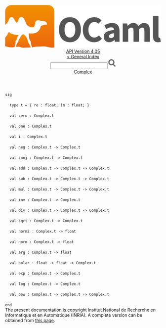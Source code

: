 <!-- ((! set title API !)) ((! set documentation !)) ((! set api !)) ((! set nobreadcrumb !)) -->
<div class="api"><header><nav class="toc brand"><a class="brand" href="https://ocaml.org/"><img src="colour-logo-gray.svg" class="svg" alt="OCaml"></a></nav><nav class="toc"><div class="toc_version"><a href="/docs" id="version-select">API Version 4.05</a></div><a href="index.html">&lt; General Index</a><div class="api_search"><input type="text" name="apisearch" id="api_search" oninput="mySearch(false);" onkeypress="this.oninput();" onclick="this.oninput();" onpaste="this.oninput();">
<img src="search_icon.svg" alt="Search" class="svg" onclick="mySearch(false)"></div>
<div id="search_results"></div><div class="toc_title"><a href="Complex.html">Complex</a></div><ul></ul></nav></header>
<code class="code"><span class="keyword">sig</span><br>
&nbsp;&nbsp;<span class="keyword">type</span>&nbsp;t&nbsp;=&nbsp;{&nbsp;re&nbsp;:&nbsp;float;&nbsp;im&nbsp;:&nbsp;float;&nbsp;}<br>
&nbsp;&nbsp;<span class="keyword">val</span>&nbsp;zero&nbsp;:&nbsp;<span class="constructor">Complex</span>.t<br>
&nbsp;&nbsp;<span class="keyword">val</span>&nbsp;one&nbsp;:&nbsp;<span class="constructor">Complex</span>.t<br>
&nbsp;&nbsp;<span class="keyword">val</span>&nbsp;i&nbsp;:&nbsp;<span class="constructor">Complex</span>.t<br>
&nbsp;&nbsp;<span class="keyword">val</span>&nbsp;neg&nbsp;:&nbsp;<span class="constructor">Complex</span>.t&nbsp;<span class="keywordsign">-&gt;</span>&nbsp;<span class="constructor">Complex</span>.t<br>
&nbsp;&nbsp;<span class="keyword">val</span>&nbsp;conj&nbsp;:&nbsp;<span class="constructor">Complex</span>.t&nbsp;<span class="keywordsign">-&gt;</span>&nbsp;<span class="constructor">Complex</span>.t<br>
&nbsp;&nbsp;<span class="keyword">val</span>&nbsp;add&nbsp;:&nbsp;<span class="constructor">Complex</span>.t&nbsp;<span class="keywordsign">-&gt;</span>&nbsp;<span class="constructor">Complex</span>.t&nbsp;<span class="keywordsign">-&gt;</span>&nbsp;<span class="constructor">Complex</span>.t<br>
&nbsp;&nbsp;<span class="keyword">val</span>&nbsp;sub&nbsp;:&nbsp;<span class="constructor">Complex</span>.t&nbsp;<span class="keywordsign">-&gt;</span>&nbsp;<span class="constructor">Complex</span>.t&nbsp;<span class="keywordsign">-&gt;</span>&nbsp;<span class="constructor">Complex</span>.t<br>
&nbsp;&nbsp;<span class="keyword">val</span>&nbsp;mul&nbsp;:&nbsp;<span class="constructor">Complex</span>.t&nbsp;<span class="keywordsign">-&gt;</span>&nbsp;<span class="constructor">Complex</span>.t&nbsp;<span class="keywordsign">-&gt;</span>&nbsp;<span class="constructor">Complex</span>.t<br>
&nbsp;&nbsp;<span class="keyword">val</span>&nbsp;inv&nbsp;:&nbsp;<span class="constructor">Complex</span>.t&nbsp;<span class="keywordsign">-&gt;</span>&nbsp;<span class="constructor">Complex</span>.t<br>
&nbsp;&nbsp;<span class="keyword">val</span>&nbsp;div&nbsp;:&nbsp;<span class="constructor">Complex</span>.t&nbsp;<span class="keywordsign">-&gt;</span>&nbsp;<span class="constructor">Complex</span>.t&nbsp;<span class="keywordsign">-&gt;</span>&nbsp;<span class="constructor">Complex</span>.t<br>
&nbsp;&nbsp;<span class="keyword">val</span>&nbsp;sqrt&nbsp;:&nbsp;<span class="constructor">Complex</span>.t&nbsp;<span class="keywordsign">-&gt;</span>&nbsp;<span class="constructor">Complex</span>.t<br>
&nbsp;&nbsp;<span class="keyword">val</span>&nbsp;norm2&nbsp;:&nbsp;<span class="constructor">Complex</span>.t&nbsp;<span class="keywordsign">-&gt;</span>&nbsp;float<br>
&nbsp;&nbsp;<span class="keyword">val</span>&nbsp;norm&nbsp;:&nbsp;<span class="constructor">Complex</span>.t&nbsp;<span class="keywordsign">-&gt;</span>&nbsp;float<br>
&nbsp;&nbsp;<span class="keyword">val</span>&nbsp;arg&nbsp;:&nbsp;<span class="constructor">Complex</span>.t&nbsp;<span class="keywordsign">-&gt;</span>&nbsp;float<br>
&nbsp;&nbsp;<span class="keyword">val</span>&nbsp;polar&nbsp;:&nbsp;float&nbsp;<span class="keywordsign">-&gt;</span>&nbsp;float&nbsp;<span class="keywordsign">-&gt;</span>&nbsp;<span class="constructor">Complex</span>.t<br>
&nbsp;&nbsp;<span class="keyword">val</span>&nbsp;exp&nbsp;:&nbsp;<span class="constructor">Complex</span>.t&nbsp;<span class="keywordsign">-&gt;</span>&nbsp;<span class="constructor">Complex</span>.t<br>
&nbsp;&nbsp;<span class="keyword">val</span>&nbsp;log&nbsp;:&nbsp;<span class="constructor">Complex</span>.t&nbsp;<span class="keywordsign">-&gt;</span>&nbsp;<span class="constructor">Complex</span>.t<br>
&nbsp;&nbsp;<span class="keyword">val</span>&nbsp;pow&nbsp;:&nbsp;<span class="constructor">Complex</span>.t&nbsp;<span class="keywordsign">-&gt;</span>&nbsp;<span class="constructor">Complex</span>.t&nbsp;<span class="keywordsign">-&gt;</span>&nbsp;<span class="constructor">Complex</span>.t<br>
<span class="keyword">end</span></code><div class="copyright">The present documentation is copyright Institut National de Recherche en Informatique et en Automatique (INRIA). A complete version can be obtained from <a href="http://caml.inria.fr/pub/docs/manual-ocaml/">this page</a>.</div></div>